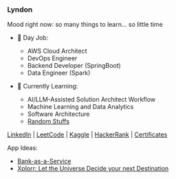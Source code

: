 ### Lyndon
Mood right now: so many things to learn... so little time

- 🔭 Day Job: 
  - AWS Cloud Architect
  - DevOps Engineer
  - Backend Developer (SpringBoot)
  - Data Engineer (Spark)
    
- 🌱 Currently Learning: 
  - AI/LLM-Assisted Solution Architect Workflow
  - Machine Learning and Data Analytics
  - Software Architecture
  - [Random Stuffs](https://github.com/the-codefactory-dev/the-daily-learning-project/projects/1?add_cards_query=is%3Aopen)

[LinkedIn](https://www.linkedin.com/in/lyndonbibera/) | [LeetCode](https://leetcode.com/the-codefactory-dev/) | [Kaggle](https://www.kaggle.com/lbibera) | [HackerRank](https://www.hackerrank.com/lyndonbibera) | [Certificates](https://www.credly.com/badges/a3fa24a8-9df3-4e22-a75d-6df337ee0710?source=linked_in_profile)


App Ideas:
- [Bank-as-a-Service](https://github.com/bank-as-a-service)
- [Xplorr: Let the Universe Decide your next Destination](https://github.com/CodeFactoryDEV/app-idea-xplorr/blob/main/docs/technical_implementation.md)

